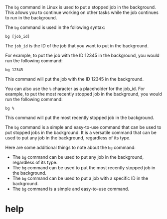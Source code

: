 The `bg` command in Linux is used to put a stopped job in the background. This allows you to continue working on other tasks while the job continues to run in the background.

The `bg` command is used in the following syntax:

```
bg [job_id]
```

The `job_id` is the ID of the job that you want to put in the background.

For example, to put the job with the ID 12345 in the background, you would run the following command:

```
bg 12345
```

This command will put the job with the ID 12345 in the background.

You can also use the `%` character as a placeholder for the job_id. For example, to put the most recently stopped job in the background, you would run the following command:

```
bg %
```

This command will put the most recently stopped job in the background.

The `bg` command is a simple and easy-to-use command that can be used to put stopped jobs in the background. It is a versatile command that can be used to put any job in the background, regardless of its type.

Here are some additional things to note about the `bg` command:

* The `bg` command can be used to put any job in the background, regardless of its type.
* The `bg` command can be used to put the most recently stopped job in the background.
* The `bg` command can be used to put a job with a specific ID in the background.
* The `bg` command is a simple and easy-to-use command.





# help 

```

```

